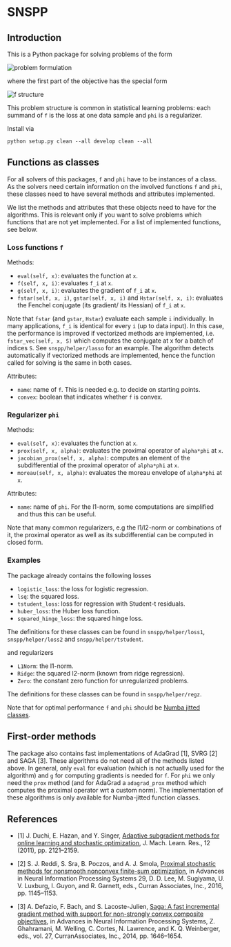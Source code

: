 # SNSPP

## Introduction
This is a Python package for solving problems of the form

<img src="https://latex.codecogs.com/gif.latex?\min_xf(x)+\varphi(x)" title="problem formulation"/>

where the first part of the objective has the special form

<img src="https://latex.codecogs.com/gif.latex?f(x)=\frac{1}{N}\sum_{i=1}^{N}f_i(A_ix)" title="f structure"/>

This problem structure is common in statistical learning problems: each summand of `f` is the loss at one data sample and `phi` is a regularizer.

Install via 

    python setup.py clean --all develop clean --all

## Functions as classes
For all solvers of this packages, `f` and `phi` have to be instances of a class. As the solvers need certain information on the involved functions `f` and `phi`, these classes need to have several methods and attributes implemented.

We list the methods and attributes that these objects need to have for the algorithms. This is relevant only if you want to solve problems which functions that are not yet implemented. For a list of implemented functions, see below.

### Loss functions `f`
Methods:
* `eval(self, x)`: evaluates the function at `x`.
* `f(self, x, i)`: evaluates `f_i` at `x`.
* `g(self, x, i)`: evaluates the gradient of `f_i` at `x`.
* `fstar(self, x, i)`, `gstar(self, x, i)` and `Hstar(self, x, i)`: evaluates the Fenchel conjugate (its gradient/ its Hessian) of `f_i` at `x`.

Note that `fstar` (and `gstar`, `Hstar`) evaluate each sample `i` individually. In many applications, `f_i` is identical for every `i` (up to data input). In this case, the performance is improved if vectorized methods are implemented, i.e. `fstar_vec(self, x, S)` which computes the conjugate at x for a batch of indices `S`. See `snspp/helper/lasso` for an example. 
The algorithm detects automatically if vectorized methods are implemented, hence the function called for solving is the same in both cases.


Attributes:
* `name`: name of `f`. This is needed e.g. to decide on starting points.
* `convex`: boolean that indicates whether `f` is convex.

### Regularizer `phi`

Methods:
* `eval(self, x)`: evaluates the function at `x`.
* `prox(self, x, alpha)`: evaluates the proximal operator of `alpha*phi` at `x`.
* `jacobian_prox(self, x, alpha)`: computes an element of the subdifferential of the proximal operator of `alpha*phi` at `x`.
* `moreau(self, x, alpha)`: evaluates the moreau envelope of `alpha*phi` at `x`.

Attributes:
* `name`: name of `phi`. For the l1-norm, some computations are simplified and thus this can be useful.

Note that many common regularizers, e.g the l1/l2-norm or combinations of it, the proximal operator as well as its subdifferential can be computed in closed form.

### Examples

The package already contains the following losses
* `logistic_loss`: the loss for logistic regression.
* `lsq`: the squared loss.
* `tstudent_loss`: loss for regression with Student-t residuals.
* `huber_loss`: the Huber loss function.
* `squared_hinge_loss`: the squared hinge loss.

The definitions for these classes can be found in `snspp/helper/loss1`, `snspp/helper/loss2` and `snspp/helper/tstudent`. 

and regularizers
* `L1Norm`: the l1-norm.
* `Ridge`: the squared l2-norm (known from ridge regression). 
* `Zero`: the constant zero function for unregularized problems.

The definitions for these classes can be found in `snspp/helper/regz`.

Note that for optimal performance `f` and `phi` should be [Numba jitted classes](https://numba.pydata.org/numba-doc/dev/user/jitclass.html).


## First-order methods
The package also contains fast implementations of AdaGrad [1], SVRG [2] and SAGA [3]. These algorithms do not need all of the methods listed above. In general, only `eval` for evaluation (which is not actually used for the algorithm) and `g` for computing gradients is needed for `f`. For `phi` we only need the `prox` method (and for AdaGrad a `adagrad_prox` method which computes the proximal operator wrt a custom norm).
The implementation of these algorithms is only available for Numba-jitted function classes.




## References 

* [1] J. Duchi, E. Hazan, and  Y. Singer, [Adaptive subgradient methods for online learning and stochastic optimization](https://www.jmlr.org/papers/volume12/duchi11a/duchi11a.pdf), J. Mach. Learn. Res., 12 (2011), pp. 2121–2159.

* [2] S. J. Reddi, S. Sra, B. Poczos, and A. J. Smola, [Proximal stochastic methods for nonsmooth nonconvex finite-sum optimization](https://papers.nips.cc/paper/2016/hash/291597a100aadd814d197af4f4bab3a7-Abstract.html), in Advances in Neural Information Processing Systems 29, D. D. Lee, M. Sugiyama, U. V. Luxburg, I. Guyon, and R. Garnett, eds., Curran Associates, Inc., 2016, pp. 1145–1153.

* [3] A. Defazio, F. Bach, and  S. Lacoste-Julien, [Saga: A fast incremental gradient method with support for non-strongly convex composite objectives](https://papers.nips.cc/paper/2014/file/ede7e2b6d13a41ddf9f4bdef84fdc737-Paper.pdf), in Advances in Neural Information Processing Systems, Z. Ghahramani, M. Welling, C. Cortes, N. Lawrence, and K. Q. Weinberger, eds., vol. 27, CurranAssociates, Inc., 2014, pp. 1646–1654.
